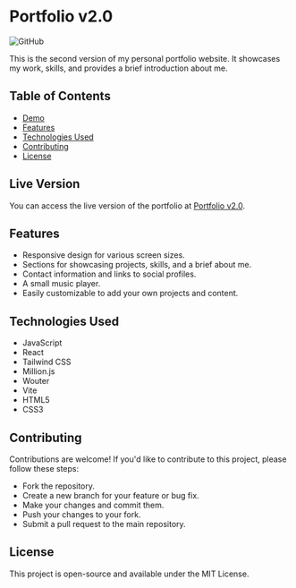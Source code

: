 # Portfolio v2.0

![GitHub](https://img.shields.io/github/license/FerOuvina/Portfolio-v2.0)

This is the second version of my personal portfolio website. It showcases my work, skills, and provides a brief introduction about me.

## Table of Contents
- [Demo](#demo)
- [Features](#features)
- [Technologies Used](#technologies-used)
- [Contributing](#contributing)
- [License](#license)

## Live Version
You can access the live version of the portfolio at [Portfolio v2.0](https://ouvina-fernando.vercel.app).

## Features
- Responsive design for various screen sizes.
- Sections for showcasing projects, skills, and a brief about me.
- Contact information and links to social profiles.
- A small music player.
- Easily customizable to add your own projects and content.

## Technologies Used
- JavaScript
- React
- Tailwind CSS
- Million.js
- Wouter
- Vite
- HTML5
- CSS3

## Contributing

Contributions are welcome! If you'd like to contribute to this project, please follow these steps:

- Fork the repository.
- Create a new branch for your feature or bug fix.
- Make your changes and commit them.
- Push your changes to your fork.
- Submit a pull request to the main repository.

## License

This project is open-source and available under the MIT License.